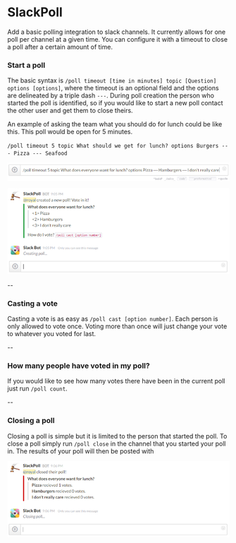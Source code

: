 # SlackPoll
Add a basic polling integration to slack channels. It currently allows for one poll per channel at a given time. You can configure it with a timeout to close a poll after a certain amount of time.

### Start a poll

The basic syntax is `/poll timeout [time in minutes] topic [Question] options [options]`, where the timeout is an optional field and the options are delineated by a triple dash `---`. During poll creation the person who started the poll is identified, so if you would like to start a new poll contact the other user and get them to close theirs.

An example of asking the team what you should do for lunch could be like this. This poll would be open for 5 minutes.

`/poll timeout 5 topic What should we get for lunch? options Burgers --- Pizza --- Seafood`

![Initial Poll Command](screenshots/startpolltext.PNG "Initial Poll Command")

![Initial Poll](screenshots/initialpoll.PNG "Initial Poll")

--

### Casting a vote

Casting a vote is as easy as `/poll cast [option number]`. Each person is only allowed to vote once. Voting more than once will just change your vote to whatever you voted for last.

--

### How many people have voted in my poll?

If you would like to see how many votes there have been in the current poll just run `/poll count`.

--

### Closing a poll

Closing a poll is simple but it is limited to the person that started the poll. To close a poll simply run `/poll close` in the channel that you started your poll in. The results of your poll will then be posted with 

![Closing Poll](screenshots/closedpoll.PNG "Closing Poll")


